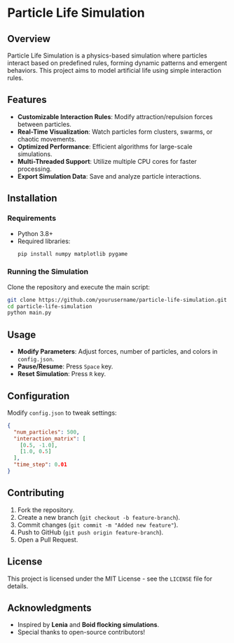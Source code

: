 # Particle Life Simulation

## Overview

Particle Life Simulation is a physics-based simulation where particles interact based on predefined rules, forming dynamic patterns and emergent behaviors. This project aims to model artificial life using simple interaction rules.

## Features

- **Customizable Interaction Rules**: Modify attraction/repulsion forces between particles.
- **Real-Time Visualization**: Watch particles form clusters, swarms, or chaotic movements.
- **Optimized Performance**: Efficient algorithms for large-scale simulations.
- **Multi-Threaded Support**: Utilize multiple CPU cores for faster processing.
- **Export Simulation Data**: Save and analyze particle interactions.

## Installation

### Requirements

- Python 3.8+
- Required libraries:
  ```bash
  pip install numpy matplotlib pygame
  ```

### Running the Simulation

Clone the repository and execute the main script:

```bash
git clone https://github.com/yourusername/particle-life-simulation.git
cd particle-life-simulation
python main.py
```

## Usage

- **Modify Parameters**: Adjust forces, number of particles, and colors in `config.json`.
- **Pause/Resume**: Press `Space` key.
- **Reset Simulation**: Press `R` key.

## Configuration

Modify `config.json` to tweak settings:

```json
{
  "num_particles": 500,
  "interaction_matrix": [
    [0.5, -1.0],
    [1.0, 0.5]
  ],
  "time_step": 0.01
}
```

## Contributing

1. Fork the repository.
2. Create a new branch (`git checkout -b feature-branch`).
3. Commit changes (`git commit -m "Added new feature"`).
4. Push to GitHub (`git push origin feature-branch`).
5. Open a Pull Request.

## License

This project is licensed under the MIT License - see the `LICENSE` file for details.

## Acknowledgments

- Inspired by **Lenia** and **Boid flocking simulations**.
- Special thanks to open-source contributors!
